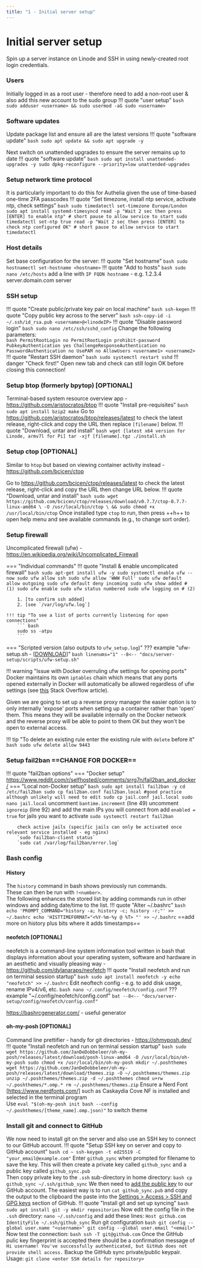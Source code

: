 ```yaml
---
title: "1 - Initial server setup"
---
```

# Initial server setup <!-- Setting an L1 heading title here overrides the title used in the navigation -->
Spin up a server instance on Linode and SSH in using newly-created root login credentials.

### Users
Initially logged in as a root user - therefore need to add a non-root user & also add this new account to the sudo group
!!! quote "user setup"
    ``` bash
    sudo adduser <username> && sudo usermod -aG sudo <username>
    ```

### Software updates
Update package list and ensure all are the latest versions
!!! quote "software update"
    ``` bash
    sudo apt update && sudo apt upgrade -y
    ```

Next switch on unattended upgrades to ensure the server remains up to date
!!! quote "software update"
    ``` bash
    sudo apt install unattended-upgrades -y
    sudo dpkg-reconfigure --priority=low unattended-upgrades
    ```
### Setup network time protocol
It is particularly important to do this for Authelia given the use of time-based one-time 2FA passcodes
!!! quote "Set timezone, install ntp service, activate ntp, check settings"
    ``` bash
    sudo timedatectl set-timezone Europe/London
    sudo apt install systemd-timesyncd
    read -p "Wait 2 sec then press [ENTER] to enable ntp" # short pause to allow service to start
    sudo timedatectl set-ntp true
    read -p "Wait 2 sec then press [ENTER] to check ntp configured OK" # short pause to allow service to start
    timedatectl
    ```
### Host details
Set base configuration for the server:
!!! quote "Set hostname"
    ``` bash
    sudo hostnamectl set-hostname <hostname>
    ```
!!! quote "Add to hosts"
    ``` bash
    sudo nano /etc/hosts
    ```
    add a line with `IP FQDN hostname` - e.g. 1.2.3.4 server.domain.com server

### SSH setup
!!! quote "Create public/private key pair on local machine"
    ``` bash
    ssh-kegen
    ```
!!! quote "Copy public key across to the server"
    ``` bash
    ssh-copy-id -i ~/.ssh/id_rsa.pub <username>@<linodeIP>
    ```
!!! quote "Disable password login"
    ``` bash
    sudo nano /etc/ssh/sshd_config
    ```
    Change the following parameters:  
    ``` bash
    PermitRootLogin no
    PermitRootLogin prohibit-password
    PubkeyAuthentication yes
    ChallengeResponseAuthentication no
    PasswordAuthentication no
    UsePAM no
    AllowUsers <username1> <username2>
    ```
!!! quote "Restart SSH daemon"
    ``` bash
    sudo systemctl restart sshd
    ```
    !!! danger "Check first!"
          Open new tab and check can still login OK before closing this connection!

### Setup btop (formerly bpytop) [OPTIONAL]
Terminal-based system resource overview app - https://github.com/aristocratos/btop
!!! quote "Install pre-requisites"
    ``` bash
    sudo apt install bzip2 make
    ```
Go to https://github.com/aristocratos/btop/releases/latest to check the latest release, right-click and copy the URL then replace `[filename]` below.
!!! quote "Download, untar and install"
    ``` bash
    wget [latest x64 version for Linode, armv7l for Pi]
    tar -xjf [filename].tgz
    ./install.sh
    ```

### Setup ctop [OPTIONAL]
Similar to `htop` but based on viewing container activity instead - https://github.com/bcicen/ctop

Go to https://github.com/bcicen/ctop/releases/latest to check the latest release, right-click and copy the URL then change URL below.
!!! quote "Download, untar and install"
    ``` bash
    sudo wget https://github.com/bcicen/ctop/releases/download/v0.7.7/ctop-0.7.7-linux-amd64 \
    -O /usr/local/bin/ctop \
    && sudo chmod +x /usr/local/bin/ctop
    ```
Once installed type `ctop` to run, then press ++h++ to open help menu and see available commands (e.g., to change sort order).

### Setup firewall
Uncomplicated firewall (ufw) - https://en.wikipedia.org/wiki/Uncomplicated_Firewall

=== "Individual commands"
    !!! quote "Install & enable uncomplicated firewall"
        ``` bash
        sudo apt-get install ufw -y
        sudo systemctl enable ufw --now
        sudo ufw allow ssh
        sudo ufw allow 'WWW Full'
        sudo ufw default allow outgoing
        sudo ufw default deny incoming
        sudo ufw show added # (1)
        sudo ufw enable
        sudo ufw status numbered
        sudo ufw logging on # (2)
        ```

        1. [to confirm ssh added]
        2. [see `/var/log/ufw.log`]
        
    !!! tip "To see a list of ports currently listening for open connections"
        ``` bash
        sudo ss -atpu
        ```

=== "Scripted version (also outputs to `ufw_setup.log`)"
    ??? example "ufw-setup.sh - [[DOWNLOAD](../server-setup/scripts/ufw-setup.sh)]"
        ``` bash linenums="1"
        --8<-- "docs/server-setup/scripts/ufw-setup.sh"
        ```

!!! warning "Issue with Docker overruling ufw settings for opening ports"
    Docker maintains its own `iptables` chain which means that any ports opened externally in Docker will automatically be allowed regardless of ufw settings (see [this](https://stackoverflow.com/questions/30383845/what-is-the-best-practice-of-docker-ufw-under-ubuntu/51741599#51741599) Stack Overflow article).  
    
Given we are going to set up a reverse proxy manager the easier option is to only internally 'expose' ports when setting up a container rather than 'open' them. This means they will be available internally on the Docker network and the reverse proxy will be able to point to them OK but they won't be open to external access. 

!!! tip "To delete an existing rule enter the existing rule with `delete` before it"
    ``` bash
    sudo ufw delete allow 9443
    ```
### Setup fail2ban ==**CHANGE FOR DOCKER**==
!!! quote "fail2ban options"
    === "Docker setup"
        https://www.reddit.com/r/selfhosted/comments/srrg7n/fail2ban_and_docker/
    === "Local non-Docker setup"
        ``` bash
        sudo apt install fail2ban -y
        cd /etc/fail2ban
        sudo cp fail2ban.conf fail2ban.local #good practice although unlikely will need to edit
        sudo cp jail.conf jail.local
        sudo nano jail.local
        ```
        uncomment `bantime.increment` (line 49)
        uncomment `ignoreip` (line 92) and add the main IPs you will connect from
        add `enabled = true` for jails you want to activate
        `sudo systemctl restart fail2ban`

        check active jails (specific jails can only be activated once relevant service installed - eg nginx)
        `sudo fail2ban-client status`
        `sudo cat /var/log/fail2ban/error.log`

### Bash config
#### History
The `history` command in bash shows previously run commands.  
These can then be run with `!<number>`.  
The following enhances the stored list by adding commands run in other windows and adding date/time to the list.
!!! quote "Alter ~/.bashrc"
    ``` bash
    echo 'PROMPT_COMMAND="history -a; history -c; history -r;"' >> ~/.bashrc
    echo 'HISTTIMEFORMAT="<%Y-%m-%y @ %T> "' >> ~/.bashrc
    ```
==add more on history plus bits where it adds timestamps==

#### neofetch [OPTIONAL]
neofetch is a command-line system information tool written in bash that displays information about your operating system, software and hardware in an aesthetic and visually pleasing way - https://github.com/dylanaraps/neofetch
!!! quote "Install neofetch and run on terminal session startup"
    ``` bash
    sudo apt install neofetch -y
    echo "neofetch" >> ~/.bashrc
    ```
    Edit neoftech config - e.g. to add disk usage, rename IPv4/v6, etc.
    ``` bash
    nano ~/.config/neofetch/config.conf
    ```
    ??? example "~/.config/neofetch/config.conf"
        ``` bat
        --8<-- "docs/server-setup/config/neofetch/config.conf"
        ```

https://bashrcgenerator.com/ - useful generator
#### oh-my-posh [OPTIONAL]
Command line prettifier - handy for git directories - https://ohmyposh.dev/
!!! quote "Install neofetch and run on terminal session startup"
    ``` bash
    sudo wget https://github.com/JanDeDobbeleer/oh-my-posh/releases/latest/download/posh-linux-amd64 -O /usr/local/bin/oh-my-posh
    sudo chmod +x /usr/local/bin/oh-my-posh
    mkdir ~/.poshthemes
    wget https://github.com/JanDeDobbeleer/oh-my-posh/releases/latest/download/themes.zip -O ~/.poshthemes/themes.zip
    unzip ~/.poshthemes/themes.zip -d ~/.poshthemes
    chmod u+rw ~/.poshthemes/*.omp.*
    rm ~/.poshthemes/themes.zip
    ```
Ensure a Nerd Font [https://www.nerdfonts.com/] such as Caskaydia Cove NF is installed and selected in the terminal program  
Use `eval "$(oh-my-posh init bash --config ~/.poshthemes/[theme_name].omp.json)"` to switch theme

### Install git and connect to GitHub
We now need to install git on the server and also use an SSH key to connect to our GitHub account.
!!! quote "Setup SSH key on server and copy to GitHub account"
    ``` bash
    cd ~
    ssh-keygen -t ed25519 -C "your_email@example.com"
    ```
    Enter `github_sync` when prompted for filename to save the key. This will then create a private key called `github_sync` and a public key called `github_sync.pub`  
    Then copy private key to the `.ssh` sub-directory in home directory:
    ``` bash
    cp github_sync ~/.ssh/github_sync
    ```
    We then need to [add the public key](https://docs.github.com/en/authentication/connecting-to-github-with-ssh/adding-a-new-ssh-key-to-your-github-account) to our GitHub account.  The easiest way is to run `cat github_sync.pub` and copy the output to the clipboard the paste into the [Settings > Access > SSH and GPG keys](https://github.com/settings/keys) section of GitHub.
!!! quote "Install git and set up syncing"
    ``` bash
    sudo apt install git -y
    mkdir repositories
    ```
    Now edit the config file in the `.ssh` directory:
    ```
    nano ~/.ssh/config
    ```
    and add these lines:
    ```
    Host github.com
    IdentityFile ~/.ssh/github_sync
    ```
    Run git configuration
    ``` bash
    git config --global user.name "<username>"
    git config --global user.email "<email>"
    ```
    Now test the connection:
    ``` bash
    ssh -T git@github.com
    ```
    Once the GitHub pulic key fingerprint is accepted there should be a confirmation message of `Hi username! You've successfully authenticated, but GitHub does not provide shell access.`
Backup the GitHub sync private/public keypair.  
Usage:
`git clone <enter SSH details for repository>`